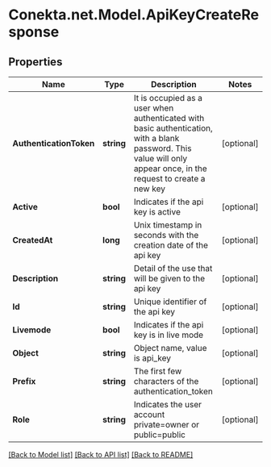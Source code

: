 # Conekta.net.Model.ApiKeyCreateResponse

## Properties

Name | Type | Description | Notes
------------ | ------------- | ------------- | -------------
**AuthenticationToken** | **string** | It is occupied as a user when authenticated with basic authentication, with a blank password. This value will only appear once, in the request to create a new key | [optional] 
**Active** | **bool** | Indicates if the api key is active | [optional] 
**CreatedAt** | **long** | Unix timestamp in seconds with the creation date of the api key | [optional] 
**Description** | **string** | Detail of the use that will be given to the api key | [optional] 
**Id** | **string** | Unique identifier of the api key | [optional] 
**Livemode** | **bool** | Indicates if the api key is in live mode | [optional] 
**Object** | **string** | Object name, value is api_key | [optional] 
**Prefix** | **string** | The first few characters of the authentication_token | [optional] 
**Role** | **string** | Indicates the user account private&#x3D;owner or public&#x3D;public | [optional] 

[[Back to Model list]](../README.md#documentation-for-models) [[Back to API list]](../README.md#documentation-for-api-endpoints) [[Back to README]](../README.md)

